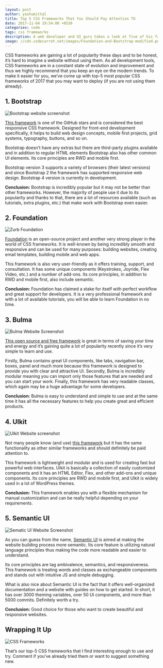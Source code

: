 ```yaml
---
layout: post
author: yashumittal
title: Top 5 CSS Frameworks That You Should Pay Attention TO
date: 2017-11-04 19:54:00 +0530
categories: code
tags: css frameworks
description: A web developer and UI guru takes a look at five of his favorite CSS frameworks, and gives the corresponding HTML, CSS, and JavaScript to create awesome UIs.
image: //cdn.codecarrot.net/images/Foundation-and-Bootstrap-modified.png
---
```


CSS frameworks are gaining a lot of popularity these days and to be honest, it’s hard to imagine a website without using them. As all development tools, CSS frameworks are in a constant state of evolution and improvement and thus we highly recommend that you keep an eye on the modern trends. To make it easier for you, we’ve come up with top-5 most popular CSS frameworks of 2017 that you may want to deploy (if you are not using them already).

## 1. Bootstrap

![Bootstrap website screenshot](//cdn.codecarrot.net/images/bootstrap-website-screenshot.png)

[This framework](//getbootstrap.com/) is one of the GitHub stars and is considered the best responsive CSS framework. Designed for front-end development specifically, it helps to build web design concepts, mobile first projects, grid systems, typography, buttons, and so on.

Bootstrap doesn’t have any extras but there are third-party plugins available and in addition to regular HTML elements Bootstrap also has other common UI elements. Its core principles are RWD and mobile first.

Bootstrap version 3 supports a variety of browsers (their latest versions) and since Bootstrap 2 the framework has supported responsive web design. Bootstrap 4 version is currently in development.

**Conclusion:** Bootstrap is incredibly popular but it may not be better than other frameworks. However, the majority of people use it due to its popularity and thanks to that, there are a lot of resources available (such as tutorials, extra plugins, etc.) that make work with Bootstrap even easier.

## 2. Foundation

![Zurb Foundation](//cdn.codecarrot.net/images/zurb-foundation-website-screenshot.png)

[Foundation](//foundation.zurb.com/) is an open-source project and another very strong player in the world of CSS frameworks. It is well-known by being incredibly smooth and responsive and can be used for many purposes: building websites, creating email templates, building mobile and web apps.

This framework is also very user-friendly as it offers training, support, and consultation. It has some unique components (Keystrokes, Joyride, Flex Video, etc.) and a number of add-ons. Its core principles, in addition to RWD and mobile first, also include semantic.

**Conclusion:** Foundation has claimed a stake for itself with perfect workflow and great support for developers. It is a very professional framework and with a lot of available tutorials, you will be able to learn Foundation in no time.

## 3. Bulma

![Bulma Website Screenshot](//cdn.codecarrot.net/images/bulma-website-screenshot.png)

[This open source and free framework](//bulma.io/) is great in terms of saving your time and energy and it’s gaining quite a lot of popularity recently since it’s very simple to learn and use.

Firstly, Bulma contains great UI components, like tabs, navigation bar, boxes, panel and much more because this framework is designed to provide you with clear and attractive UI. Secondly, Bulma is incredibly modular meaning you can import only those features that are needed and you can start your work. Finally, this framework has very readable classes, which again may be a huge advantage for some developers.

**Conclusion:** Bulma is easy to understand and simple to use and at the same time it has all the necessary features to help you create great and efficient products.

## 4. Ulkit

![Ulkit Website screenshot](//cdn.codecarrot.net/images/ulkit-website-screenshot.png)

Not many people know (and use) [this framework](//getuikit.com/) but it has the same functionality as other similar frameworks and should definitely be paid attention to.

This framework is lightweight and modular and is used for creating fast but powerful web interfaces. Ulkit is basically a collection of easily customized components and it has an HTML Editor, Flex, and other add-ons and unique components. Its core principles are RWD and mobile first, and Ulkit is widely used in a lot of WordPress themes.

**Conclusion:** This framework enables you with a flexible mechanism for manual customization and can be really helpful depending on your requirements.

## 5. Semantic UI

![Sematic UI Website Screenshot](//cdn.codecarrot.net/images/sematic-website-screenshot.png)

As you can guess from the name, [Semantic UI](//semantic-ui.com/) is aimed at making the website building process more semantic. Its core feature is utilizing natural language principles thus making the code more readable and easier to understand.

Its core principles are tag ambivalence, semantics, and responsiveness. This framework is treating words and classes as exchangeable components and stands out with intuitive JS and simple debugging.

What is also nice about Semantic UI is the fact that it offers well-organized documentation and a website with guides on how to get started. In short, it has over 3000 theming variables, over 50 UI components, and more than 5000 commits. Definitely worth a try.

**Conclusion:** Good choice for those who want to create beautiful and responsive websites.

## Wrapping It Up

![CSS Frameworks](//cdn.codecarrot.net/images/css-framework-nfographic.png)

That’s our top-5 CSS frameworks that I find interesting enough to use and try. Comment if you’ve already tried them or want to suggest something new.
